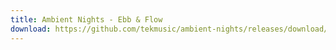 ```yaml
---
title: Ambient Nights - Ebb & Flow
download: https://github.com/tekmusic/ambient-nights/releases/download/3/Ambient.Nights.-.Ebb.Flow.mp3
---
```

